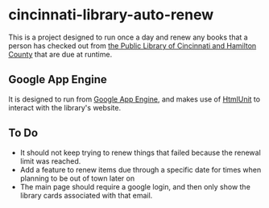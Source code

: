 # cincinnati-library-auto-renew
This is a project designed to run once a day and renew any books that a person has checked out from [the Public Library of Cincinnati and Hamilton County](http://cincinnatilibrary.org/) that are due at runtime.

Google App Engine
-----------------
It is designed to run from [Google App Engine](https://cloud.google.com/appengine/docs), and makes use of [HtmlUnit](http://htmlunit.sourceforge.net/) to interact with the library's website.

To Do
-----
* It should not keep trying to renew things that failed because the renewal limit was reached.
* Add a feature to renew items due through a specific date for times when planning to be out of town later on 
* The main page should require a google login, and then only show the library cards associated with that email.